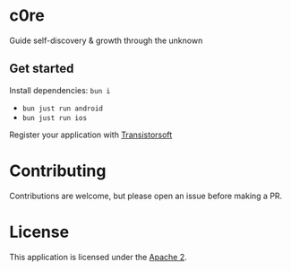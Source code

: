 # c0re

Guide self-discovery & growth through the unknown

## Get started

Install dependencies: `bun i`

- `bun just run android`
- `bun just run ios`

Register your application with [Transistorsoft](https://github.com/transistorsoft/react-native-background-geolocation?tab=readme-ov-file#large_blue_diamond-configure-your-license)

# Contributing

Contributions are welcome, but please open an issue before making a PR.

# License

This application is licensed under the [Apache 2](LICENSE).
